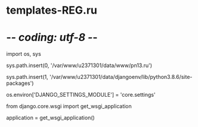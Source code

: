 # templates-REG.ru


# -*- coding: utf-8 -*-

import os, sys

sys.path.insert(0, '/var/www/u2371301/data/www/pn13.ru')

sys.path.insert(1, '/var/www/u2371301/data/djangoenv/lib/python3.8.6/site-packages')

os.environ['DJANGO_SETTINGS_MODULE'] = 'core.settings'

from django.core.wsgi import get_wsgi_application

application = get_wsgi_application()

